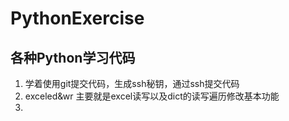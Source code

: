 # PythonExercise
各种Python学习代码
--
1. 学着使用git提交代码，生成ssh秘钥，通过ssh提交代码
2. exceled&wr 主要就是excel读写以及dict的读写遍历修改基本功能
3. 

